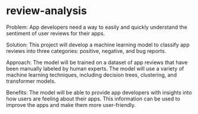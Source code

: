 # review-analysis
Problem: App developers need a way to easily and quickly understand the sentiment of user reviews for their apps.

Solution: This project will develop a machine learning model to classify app reviews into three categories: positive, negative, and bug reports.

Approach: The model will be trained on a dataset of app reviews that have been manually labeled by human experts. The model will use a variety of machine learning techniques, including decision trees, clustering, and transformer models.

Benefits: The model will be able to provide app developers with insights into how users are feeling about their apps. This information can be used to improve the apps and make them more user-friendly.
